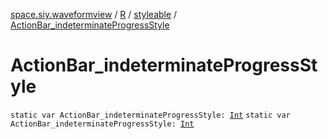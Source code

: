[space.siy.waveformview](../../index.md) / [R](../index.md) / [styleable](index.md) / [ActionBar_indeterminateProgressStyle](./-action-bar_indeterminate-progress-style.md)

# ActionBar_indeterminateProgressStyle

`static var ActionBar_indeterminateProgressStyle: `[`Int`](https://kotlinlang.org/api/latest/jvm/stdlib/kotlin/-int/index.html)
`static var ActionBar_indeterminateProgressStyle: `[`Int`](https://kotlinlang.org/api/latest/jvm/stdlib/kotlin/-int/index.html)